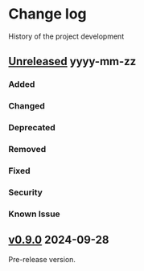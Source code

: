# Change log
History of the project development

## [Unreleased] yyyy-mm-zz
### Added
### Changed
### Deprecated
### Removed
### Fixed
### Security
### Known Issue

## [v0.9.0] 2024-09-28
Pre-release version. 

[Unreleased]: https://github.com/suikan4github/rpp_driver/compare/v0.9.0...develop
[v0.9.0]: https://github.com/suikan4github/rpp_driver/compare/v0.0.0...v0.9.0
